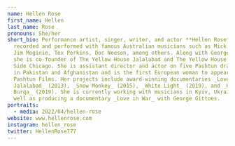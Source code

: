 ```yaml
---
name: Hellen Rose
first_name: Hellen
last_name: Rose
pronouns: She/her
short_bio: Performance artist, singer, writer, and actor **Hellen Rose** has
  recorded and performed with famous Australian musicians such as Mick Harvey,
  Jim Moginie, Tex Perkins, Doc Neeson, among others. Along with George Gittoes,
  she is co-founder of The Yellow House Jalalabad and The Yellow House South
  Side Chicago. She is assistant director and actor on five Pashtun dramas made
  in Pakistan and Afghanistan and is the first European woman to appear in
  Pashtun Films. Her projects include award-winning documentaries _Love City
  Jalalabad_ (2013), _Snow Monkey_ (2015), _White Light_ (2019), and _Haunted
  Burqa_ (2019). She is currently working with musicians in Kyiv, Ukraine as
  well as producing a documentary _Love in War_ with George Gittoes.
portraits:
  - media: 2022/04/hellen-rose
website: www.hellenrose.com
instagram: hellen_rose
twitter: HellenRose777
---
```

